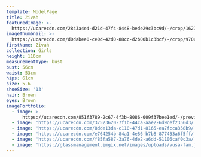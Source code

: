 ```yaml
---
template: ModelPage
title: Zivah
featuredImage: >-
  https://ucarecdn.com/2843a4e4-d21d-47f4-8448-bede29c3bc9d/-/crop/1627x1180/0,327/-/preview/
imageThumbnail: >-
  https://ucarecdn.com/d0dabee0-ce0d-42d0-88cc-d2b00b1c3bcf/-/crop/970x1113/210,0/-/preview/
firstName: Zivah
collection: Girls
height: 116cm
measurementType: bust
bust: 56cm
waist: 53cm
hips: 61cm
size: 5-6
shoeSize: '13'
hair: Brown
eyes: Brown
imagePortfolio:
  - image: >-
      https://ucarecdn.com/851f3789-2c67-4f3b-8086-009f37bee1ed/-/preview/-/enhance/53/
  - image: 'https://ucarecdn.com/37523620-7f1b-44ca-aae2-6d9cef2356d3/'
  - image: 'https://ucarecdn.com/8dde13da-c110-47d1-8165-ea7fcca358b9/'
  - image: 'https://ucarecdn.com/e764254b-84a1-4e86-b7b8-877433a6f5ff/'
  - image: 'https://ucarecdn.com/f85fa587-3a76-4de2-a6dd-51106caf0c3a/'
  - image: 'https://glassmanagement.imgix.net/images/uploads/vusa-fam.jpg'
---
```


